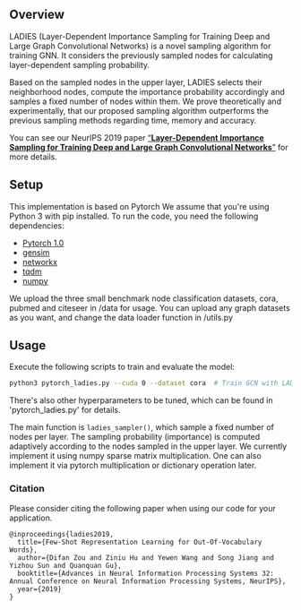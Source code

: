 ## Overview

LADIES (Layer-Dependent Importance Sampling for Training Deep and Large Graph Convolutional Networks) is a novel sampling algorithm for training GNN. It considers the previously sampled nodes for calculating layer-dependent sampling probability.

Based on the sampled nodes in the upper layer, LADIES selects their neighborhood nodes, compute the importance probability accordingly and samples a fixed number of nodes within them. We prove theoretically and experimentally, that our proposed sampling algorithm outperforms the previous sampling methods regarding time, memory and accuracy.

You can see our NeurIPS 2019 paper [“**Layer-Dependent Importance Sampling for Training Deep and Large Graph Convolutional Networks**”](https://arxiv.org/abs/1911.07323) for more details.

## Setup
This implementation is based on Pytorch We assume that you're using Python 3 with pip installed. To run the code, you need the following dependencies:

- [Pytorch 1.0](https://pytorch.org/)
- [gensim](https://github.com/RaRe-Technologies/gensim)
- [networkx](https://networkx.github.io/)
- [tqdm](https://github.com/tqdm/tqdm)
- [numpy](https://numpy.org/)


We upload the three small benchmark node classification datasets, cora, pubmed and citeseer in /data for usage. You can upload any graph datasets as you want, and change the data loader function in /utils.py

## Usage
Execute the following scripts to train and evaluate the model:

```bash
python3 pytorch_ladies.py --cuda 0 --dataset cora  # Train GCN with LADIES on cora.
```
There's also other hyperparameters to be tuned, which can be found in 'pytorch_ladies.py' for details.

The main function is ``ladies_sampler()``, which sample a fixed number of nodes per layer. The sampling probability (importance) is computed adaptively according to the nodes sampled in the upper layer. We currently implement it using numpy sparse matrix multiplication. One can also implement it via pytorch multiplication or dictionary operation later. 

### Citation

Please consider citing the following paper when using our code for your application.

```
@inproceedings{ladies2019,
  title={Few-Shot Representation Learning for Out-Of-Vocabulary Words},
  author={Difan Zou and Ziniu Hu and Yewen Wang and Song Jiang and Yizhou Sun and Quanquan Gu},
  booktitle={Advances in Neural Information Processing Systems 32: Annual Conference on Neural Information Processing Systems, NeurIPS},
  year={2019}
}
```
